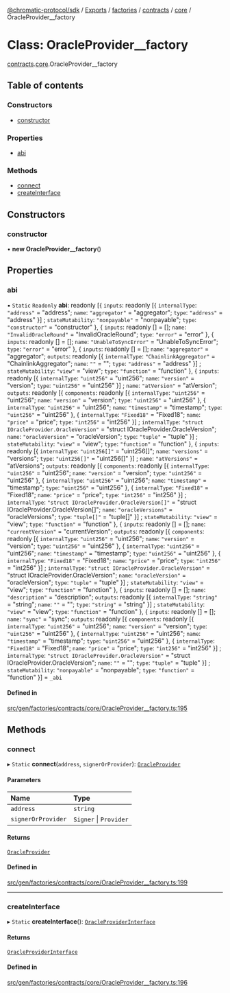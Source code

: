 [@chromatic-protocol/sdk](../README.md) / [Exports](../modules.md) / [factories](../modules/factories.md) / [contracts](../modules/factories.contracts.md) / [core](../modules/factories.contracts.core.md) / OracleProvider\_\_factory

# Class: OracleProvider\_\_factory

[contracts](../modules/factories.contracts.md).[core](../modules/factories.contracts.core.md).OracleProvider__factory

## Table of contents

### Constructors

- [constructor](factories.contracts.core.OracleProvider__factory.md#constructor)

### Properties

- [abi](factories.contracts.core.OracleProvider__factory.md#abi)

### Methods

- [connect](factories.contracts.core.OracleProvider__factory.md#connect)
- [createInterface](factories.contracts.core.OracleProvider__factory.md#createinterface)

## Constructors

### constructor

• **new OracleProvider__factory**()

## Properties

### abi

▪ `Static` `Readonly` **abi**: readonly [{ `inputs`: readonly [{ `internalType`: ``"address"`` = "address"; `name`: ``"aggregator"`` = "aggregator"; `type`: ``"address"`` = "address" }] ; `stateMutability`: ``"nonpayable"`` = "nonpayable"; `type`: ``"constructor"`` = "constructor" }, { `inputs`: readonly [] = []; `name`: ``"InvalidOracleRound"`` = "InvalidOracleRound"; `type`: ``"error"`` = "error" }, { `inputs`: readonly [] = []; `name`: ``"UnableToSyncError"`` = "UnableToSyncError"; `type`: ``"error"`` = "error" }, { `inputs`: readonly [] = []; `name`: ``"aggregator"`` = "aggregator"; `outputs`: readonly [{ `internalType`: ``"ChainlinkAggregator"`` = "ChainlinkAggregator"; `name`: ``""`` = ""; `type`: ``"address"`` = "address" }] ; `stateMutability`: ``"view"`` = "view"; `type`: ``"function"`` = "function" }, { `inputs`: readonly [{ `internalType`: ``"uint256"`` = "uint256"; `name`: ``"version"`` = "version"; `type`: ``"uint256"`` = "uint256" }] ; `name`: ``"atVersion"`` = "atVersion"; `outputs`: readonly [{ `components`: readonly [{ `internalType`: ``"uint256"`` = "uint256"; `name`: ``"version"`` = "version"; `type`: ``"uint256"`` = "uint256" }, { `internalType`: ``"uint256"`` = "uint256"; `name`: ``"timestamp"`` = "timestamp"; `type`: ``"uint256"`` = "uint256" }, { `internalType`: ``"Fixed18"`` = "Fixed18"; `name`: ``"price"`` = "price"; `type`: ``"int256"`` = "int256" }] ; `internalType`: ``"struct IOracleProvider.OracleVersion"`` = "struct IOracleProvider.OracleVersion"; `name`: ``"oracleVersion"`` = "oracleVersion"; `type`: ``"tuple"`` = "tuple" }] ; `stateMutability`: ``"view"`` = "view"; `type`: ``"function"`` = "function" }, { `inputs`: readonly [{ `internalType`: ``"uint256[]"`` = "uint256[]"; `name`: ``"versions"`` = "versions"; `type`: ``"uint256[]"`` = "uint256[]" }] ; `name`: ``"atVersions"`` = "atVersions"; `outputs`: readonly [{ `components`: readonly [{ `internalType`: ``"uint256"`` = "uint256"; `name`: ``"version"`` = "version"; `type`: ``"uint256"`` = "uint256" }, { `internalType`: ``"uint256"`` = "uint256"; `name`: ``"timestamp"`` = "timestamp"; `type`: ``"uint256"`` = "uint256" }, { `internalType`: ``"Fixed18"`` = "Fixed18"; `name`: ``"price"`` = "price"; `type`: ``"int256"`` = "int256" }] ; `internalType`: ``"struct IOracleProvider.OracleVersion[]"`` = "struct IOracleProvider.OracleVersion[]"; `name`: ``"oracleVersions"`` = "oracleVersions"; `type`: ``"tuple[]"`` = "tuple[]" }] ; `stateMutability`: ``"view"`` = "view"; `type`: ``"function"`` = "function" }, { `inputs`: readonly [] = []; `name`: ``"currentVersion"`` = "currentVersion"; `outputs`: readonly [{ `components`: readonly [{ `internalType`: ``"uint256"`` = "uint256"; `name`: ``"version"`` = "version"; `type`: ``"uint256"`` = "uint256" }, { `internalType`: ``"uint256"`` = "uint256"; `name`: ``"timestamp"`` = "timestamp"; `type`: ``"uint256"`` = "uint256" }, { `internalType`: ``"Fixed18"`` = "Fixed18"; `name`: ``"price"`` = "price"; `type`: ``"int256"`` = "int256" }] ; `internalType`: ``"struct IOracleProvider.OracleVersion"`` = "struct IOracleProvider.OracleVersion"; `name`: ``"oracleVersion"`` = "oracleVersion"; `type`: ``"tuple"`` = "tuple" }] ; `stateMutability`: ``"view"`` = "view"; `type`: ``"function"`` = "function" }, { `inputs`: readonly [] = []; `name`: ``"description"`` = "description"; `outputs`: readonly [{ `internalType`: ``"string"`` = "string"; `name`: ``""`` = ""; `type`: ``"string"`` = "string" }] ; `stateMutability`: ``"view"`` = "view"; `type`: ``"function"`` = "function" }, { `inputs`: readonly [] = []; `name`: ``"sync"`` = "sync"; `outputs`: readonly [{ `components`: readonly [{ `internalType`: ``"uint256"`` = "uint256"; `name`: ``"version"`` = "version"; `type`: ``"uint256"`` = "uint256" }, { `internalType`: ``"uint256"`` = "uint256"; `name`: ``"timestamp"`` = "timestamp"; `type`: ``"uint256"`` = "uint256" }, { `internalType`: ``"Fixed18"`` = "Fixed18"; `name`: ``"price"`` = "price"; `type`: ``"int256"`` = "int256" }] ; `internalType`: ``"struct IOracleProvider.OracleVersion"`` = "struct IOracleProvider.OracleVersion"; `name`: ``""`` = ""; `type`: ``"tuple"`` = "tuple" }] ; `stateMutability`: ``"nonpayable"`` = "nonpayable"; `type`: ``"function"`` = "function" }] = `_abi`

#### Defined in

[src/gen/factories/contracts/core/OracleProvider__factory.ts:195](https://github.com/chromatic-protocol/sdk/blob/5e51723/src/gen/factories/contracts/core/OracleProvider__factory.ts#L195)

## Methods

### connect

▸ `Static` **connect**(`address`, `signerOrProvider`): [`OracleProvider`](../interfaces/contracts.core.OracleProvider.md)

#### Parameters

| Name | Type |
| :------ | :------ |
| `address` | `string` |
| `signerOrProvider` | `Signer` \| `Provider` |

#### Returns

[`OracleProvider`](../interfaces/contracts.core.OracleProvider.md)

#### Defined in

[src/gen/factories/contracts/core/OracleProvider__factory.ts:199](https://github.com/chromatic-protocol/sdk/blob/5e51723/src/gen/factories/contracts/core/OracleProvider__factory.ts#L199)

___

### createInterface

▸ `Static` **createInterface**(): [`OracleProviderInterface`](../interfaces/OracleProviderInterface.md)

#### Returns

[`OracleProviderInterface`](../interfaces/OracleProviderInterface.md)

#### Defined in

[src/gen/factories/contracts/core/OracleProvider__factory.ts:196](https://github.com/chromatic-protocol/sdk/blob/5e51723/src/gen/factories/contracts/core/OracleProvider__factory.ts#L196)
